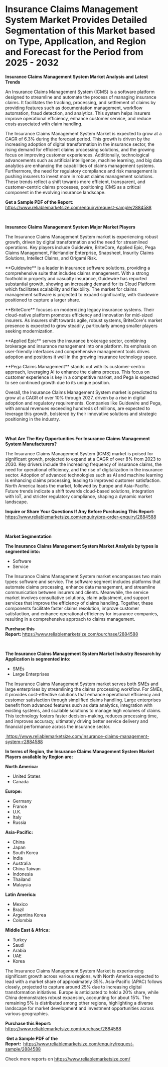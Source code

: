 <p><h1>Insurance Claims Management System Market Provides Detailed Segmentation of this Market based on Type, Application, and Region and Forecast for the Period from 2025 - 2032</h1></p><p><strong>Insurance Claims Management System Market Analysis and Latest Trends</strong></p>
<p><p>An Insurance Claims Management System (ICMS) is a software platform designed to streamline and automate the process of managing insurance claims. It facilitates the tracking, processing, and settlement of claims by providing features such as documentation management, workflow automation, fraud detection, and analytics. This system helps insurers improve operational efficiency, enhance customer service, and reduce costs associated with claim handling.</p><p>The Insurance Claims Management System Market is expected to grow at a CAGR of 6.3% during the forecast period. This growth is driven by the increasing adoption of digital transformation in the insurance sector, the rising demand for efficient claims processing solutions, and the growing focus on improving customer experiences. Additionally, technological advancements such as artificial intelligence, machine learning, and big data analytics are enhancing the capabilities of claims management systems. Furthermore, the need for regulatory compliance and risk management is pushing insurers to invest more in robust claims management solutions. These trends reflect a shift towards more efficient, transparent, and customer-centric claims processes, positioning ICMS as a critical component in the evolving insurance landscape.</p></p>
<p><strong>Get a Sample PDF of the Report:&nbsp;</strong> <a href="https://www.reliablemarketsize.com/enquiry/request-sample/2884588?utm_campaign=2445&utm_medium=2&utm_source=Github&utm_content=ia&utm_term=13032025&utm_id=insurance-claims-management-system">https://www.reliablemarketsize.com/enquiry/request-sample/2884588</a></p>
<p>&nbsp;</p>
<p><strong>Insurance Claims Management System Major Market Players</strong></p>
<p><p>The Insurance Claims Management System market is experiencing robust growth, driven by digital transformation and the need for streamlined operations. Key players include Guidewire, BriteCore, Applied Epic, Pega Claims Management, FileHandler Enterprise, Snapsheet, Insurity Claims Solutions, Intellect Claims, and Origami Risk.</p><p>**Guidewire** is a leader in insurance software solutions, providing a comprehensive suite that includes claims management. With a strong foothold in property and casualty insurance, Guidewire has reported substantial growth, showing an increasing demand for its Cloud Platform which facilitates scalability and flexibility. The market for claims management software is projected to expand significantly, with Guidewire positioned to capture a larger share.</p><p>**BriteCore** focuses on modernizing legacy insurance systems. Their cloud-native platform promotes efficiency and innovation for mid-sized insurers. As insurers shift towards agile, robust systems, BriteCore's market presence is expected to grow steadily, particularly among smaller players seeking modernization.</p><p>**Applied Epic** serves the insurance brokerage sector, combining brokerage and insurance management into one platform. Its emphasis on user-friendly interfaces and comprehensive management tools drives adoption and positions it well in the growing insurance technology space.</p><p>**Pega Claims Management** stands out with its customer-centric approach, leveraging AI to enhance the claims process. This focus on customer experience is key in a competitive market, and Pega is expected to see continued growth due to its unique position.</p><p>Overall, the Insurance Claims Management System market is predicted to grow at a CAGR of over 10% through 2027, driven by a rise in digital adoption and regulatory requirements. Companies like Guidewire and Pega, with annual revenues exceeding hundreds of millions, are expected to leverage this growth, bolstered by their innovative solutions and strategic positioning in the industry.</p></p>
<p>&nbsp;</p>
<p><strong>What Are The Key Opportunities For Insurance Claims Management System Manufacturers?</strong></p>
<p><p>The Insurance Claims Management System (ICMS) market is poised for significant growth, projected to expand at a CAGR of over 8% from 2023 to 2030. Key drivers include the increasing frequency of insurance claims, the need for operational efficiency, and the rise of digitalization in the insurance sector. Adoption of advanced technologies such as AI and machine learning is enhancing claims processing, leading to improved customer satisfaction. North America leads the market, followed by Europe and Asia-Pacific. Future trends indicate a shift towards cloud-based solutions, integration with IoT, and stricter regulatory compliance, shaping a dynamic market landscape.</p></p>
<p><strong>Inquire or Share Your Questions If Any Before Purchasing This Report:</strong> <a href="https://www.reliablemarketsize.com/enquiry/pre-order-enquiry/2884588?utm_campaign=2445&utm_medium=2&utm_source=Github&utm_content=ia&utm_term=13032025&utm_id=insurance-claims-management-system">https://www.reliablemarketsize.com/enquiry/pre-order-enquiry/2884588</a></p>
<p>&nbsp;</p>
<p><strong>Market Segmentation</strong></p>
<p><strong>The Insurance Claims Management System Market Analysis by types is segmented into:</strong></p>
<p><ul><li>Software</li><li>Service</li></ul></p>
<p><p>The Insurance Claims Management System market encompasses two main types: software and service. The software segment includes platforms that automate claims processing, enhance data management, and streamline communication between insurers and clients. Meanwhile, the service market involves consultative solutions, claim adjustment, and support services that improve the efficiency of claims handling. Together, these components facilitate faster claims resolution, improve customer satisfaction, and enhance operational efficiency for insurance companies, resulting in a comprehensive approach to claims management.</p></p>
<p><strong>Purchase this Report:&nbsp;</strong><a href="https://www.reliablemarketsize.com/purchase/2884588?utm_campaign=2445&utm_medium=2&utm_source=Github&utm_content=ia&utm_term=13032025&utm_id=insurance-claims-management-system">https://www.reliablemarketsize.com/purchase/2884588</a></p>
<p>&nbsp;</p>
<p><strong>The Insurance Claims Management System Market Industry Research by Application is segmented into:</strong></p>
<p><ul><li>SMEs</li><li>Large Enterprises</li></ul></p>
<p><p>The Insurance Claims Management System market serves both SMEs and large enterprises by streamlining the claims processing workflow. For SMEs, it provides cost-effective solutions that enhance operational efficiency and customer satisfaction through simplified claims handling. Large enterprises benefit from advanced features such as data analytics, integration with existing systems, and scalable solutions to manage high volumes of claims. This technology fosters faster decision-making, reduces processing time, and improves accuracy, ultimately driving better service delivery and financial performance across the insurance sector.</p></p>
<p><a href="https://www.reliablemarketsize.com/insurance-claims-management-system-r2884588?utm_campaign=2445&utm_medium=2&utm_source=Github&utm_content=ia&utm_term=13032025&utm_id=insurance-claims-management-system">&nbsp;https://www.reliablemarketsize.com/insurance-claims-management-system-r2884588</a></p>
<p><strong>In terms of Region, the Insurance Claims Management System Market Players available by Region are:</strong></p>
<p>
    <p> <strong> North America: </strong>
        <ul>
            <li>United States</li>
            <li>Canada</li>
        </ul>
        </p> 
    <p> <strong> Europe: </strong>
        <ul>
            <li>Germany</li>
            <li>France</li>
            <li>U.K.</li>
            <li>Italy</li>
            <li>Russia</li>
        </ul>
        </p> 
    <p> <strong> Asia-Pacific: </strong>
        <ul>
            <li>China</li>
            <li>Japan</li>
            <li>South Korea</li>
            <li>India</li>
            <li>Australia</li>
            <li>China Taiwan</li>
            <li>Indonesia</li>
            <li>Thailand</li>
            <li>Malaysia</li>
        </ul>
        </p> 
    <p> <strong> Latin America: </strong>
        <ul>
            <li>Mexico</li>
            <li>Brazil</li>
            <li>Argentina Korea</li>
            <li>Colombia</li>
        </ul>
        </p> 
    <p> <strong> Middle East & Africa: </strong>
        <ul>
            <li>Turkey</li>
            <li>Saudi</li>
            <li>Arabia</li>
            <li>UAE</li>
            <li>Korea</li>
        </ul>
    </p>
    </p>
<p><p>The Insurance Claims Management System Market is experiencing significant growth across various regions, with North America expected to lead with a market share of approximately 35%. Asia-Pacific (APAC) follows closely, projected to capture around 25% due to increasing digital transformation initiatives. Europe is anticipated to hold a 20% share, while China demonstrates robust expansion, accounting for about 15%. The remaining 5% is distributed among other regions, highlighting a diverse landscape for market development and investment opportunities across various geographies.</p></p>
<p><strong>Purchase this Report: </strong><a href="https://www.reliablemarketsize.com/purchase/2884588?utm_campaign=2445&utm_medium=2&utm_source=Github&utm_content=ia&utm_term=13032025&utm_id=insurance-claims-management-system">https://www.reliablemarketsize.com/purchase/2884588</a></p>
<p>&nbsp;<strong>Get a Sample PDF of the Report:&nbsp;&nbsp;</strong><a href="https://www.reliablemarketsize.com/enquiry/request-sample/2884588?utm_campaign=2445&utm_medium=2&utm_source=Github&utm_content=ia&utm_term=13032025&utm_id=insurance-claims-management-system">https://www.reliablemarketsize.com/enquiry/request-sample/2884588</a></p>
<p><strong></strong></p>
<p>Check more reports on <a href="https://www.reliablemarketsize.com/?utm_campaign=2445&utm_medium=2&utm_source=Github&utm_content=ia&utm_term=13032025&utm_id=insurance-claims-management-system">https://www.reliablemarketsize.com/</a></p>